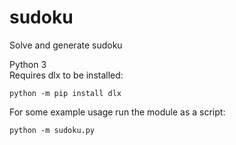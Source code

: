 # sudoku
Solve and generate sudoku

Python 3  
Requires dlx to be installed:

    python -m pip install dlx

For some example usage run the module as a script:

    python -m sudoku.py
